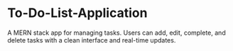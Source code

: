 # To-Do-List-Application
A MERN stack app for managing tasks. Users can add, edit, complete, and delete tasks with a clean interface and real-time updates.
